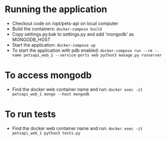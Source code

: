 # Running the application

- Checkout code on /opt/pets-api on local computer
- Build the containers: ```docker-compose build```
- Copy settings.py.bak to settings.py and add 'mongodb' as MONGODB_HOST
- Start the application: ```docker-compose up```
- To start the application with pdb enabled: ```docker-compose run --rm --name petsapi_web_1 --service-ports web python3 manage.py runserver```

# To access mongodb
- Find the docker web container name and run: ```docker exec -it petsapi_web_1 mongo --host mongodb```

# To run tests
- Find the docker web container name and run: ```docker exec -it petsapi_web_1 python3 tests.py```
